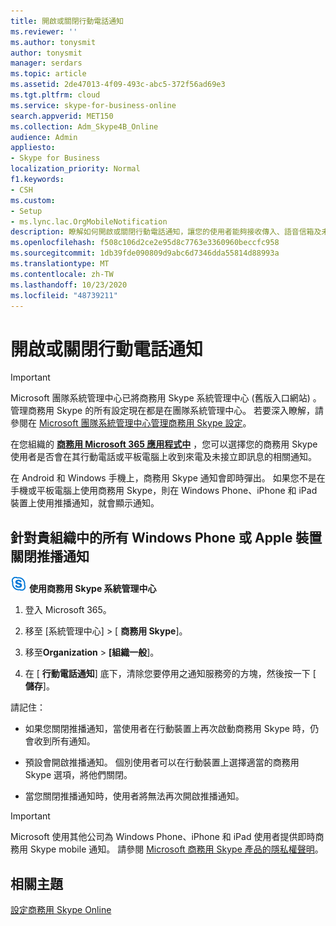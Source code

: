 ```yaml
---
title: 開啟或關閉行動電話通知
ms.reviewer: ''
ms.author: tonysmit
author: tonysmit
manager: serdars
ms.topic: article
ms.assetid: 2de47013-4f09-493c-abc5-372f56ad69e3
ms.tgt.pltfrm: cloud
ms.service: skype-for-business-online
search.appverid: MET150
ms.collection: Adm_Skype4B_Online
audience: Admin
appliesto:
- Skype for Business
localization_priority: Normal
f1.keywords:
- CSH
ms.custom:
- Setup
- ms.lync.lac.OrgMobileNotification
description: 瞭解如何開啟或關閉行動電話通知，讓您的使用者能夠接收傳入、語音信箱及未接的立即訊息的通知。
ms.openlocfilehash: f508c106d2ce2e95d8c7763e3360960beccfc958
ms.sourcegitcommit: 1db39fde090809d9abc6d7346dda55814d88993a
ms.translationtype: MT
ms.contentlocale: zh-TW
ms.lasthandoff: 10/23/2020
ms.locfileid: "48739211"
---
```

# <a name="turn-on-or-off-mobile-phone-notifications"></a>開啟或關閉行動電話通知

> [!IMPORTANT]
> Microsoft 團隊系統管理中心已將商務用 Skype 系統管理中心 (舊版入口網站) 。 管理商務用 Skype 的所有設定現在都是在團隊系統管理中心。 若要深入瞭解，請參閱在 [Microsoft 團隊系統管理中心管理商務用 Skype 設定](https://docs.microsoft.com/MicrosoftTeams/skype-for-business-settings?toc=/skypeforbusiness/sfbotoc/toc.json&bc=/skypeforbusiness/breadcrumb/toc.json)。

在您組織的 **[商務用 Microsoft 365 應用程式中](https://support.office.com/article/eac4d046-1afd-4f1a-85fc-8219c79e1504)** ，您可以選擇您的商務用 Skype 使用者是否會在其行動電話或平板電腦上收到來電及未接立即訊息的相關通知。
  
在 Android 和 Windows 手機上，商務用 Skype 通知會即時彈出。 如果您不是在手機或平板電腦上使用商務用 Skype，則在 Windows Phone、iPhone 和 iPad 裝置上使用推播通知，就會顯示通知。
  
## <a name="turn-push-notifications-off-for-all-the-windows-phone-or-apple-devices-in-your-organization"></a>針對貴組織中的所有 Windows Phone 或 Apple 裝置關閉推播通知
<a name="__top"> </a>

![商務用 Skype 標誌圖示](../images/sfb-logo-30x30.png) **使用商務用 Skype 系統管理中心**

1. 登入 Microsoft 365。
    
2. 移至 [系統管理中心] > [ **商務用 Skype**]。
    
3. 移至**Organization**  >  **[組織一般**]。 
    
4. 在 [ **行動電話通知**] 底下，清除您要停用之通知服務旁的方塊，然後按一下 [ **儲存**]。
    
請記住： 
  
- 如果您關閉推播通知，當使用者在行動裝置上再次啟動商務用 Skype 時，仍會收到所有通知。
    
- 預設會開啟推播通知。 個別使用者可以在行動裝置上選擇適當的商務用 Skype 選項，將他們關閉。
    
- 當您關閉推播通知時，使用者將無法再次開啟推播通知。
    
> [!IMPORTANT]
>  Microsoft 使用其他公司為 Windows Phone、iPhone 和 iPad 使用者提供即時商務用 Skype mobile 通知。 請參閱 [Microsoft 商務用 Skype 產品的隱私權聲明](https://go.microsoft.com/fwlink/p/?linkid=247732)。 
  
## <a name="related-topics"></a>相關主題

[設定商務用 Skype Online](set-up-skype-for-business-online.md)

  
 
